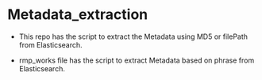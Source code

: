 # Metadata_extraction

* This repo has the script to extract the Metadata using MD5 or filePath from Elasticsearch.

* rmp_works file has the script to extract Metadata based on phrase from Elasticsearch.
